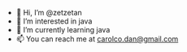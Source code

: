 - 👋 Hi, I’m @zetzetan
- 👀 I’m interested in java
- 🌱 I’m currently learning java
- 📫 You can reach me at carolco.dan@gmail.com
  

<!---
zetzetan/zetzetan is a ✨ special ✨ repository because its `README.md` (this file) appears on your GitHub profile.
You can click the Preview link to take a look at your changes.
--->
